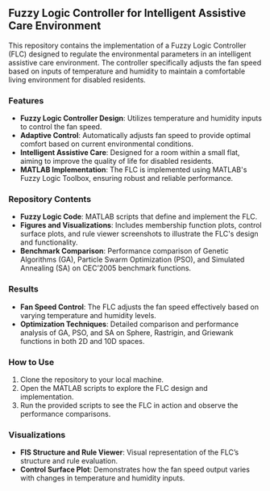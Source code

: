 ## Fuzzy Logic Controller for Intelligent Assistive Care Environment

This repository contains the implementation of a Fuzzy Logic Controller (FLC) designed to regulate the environmental parameters in an intelligent assistive care environment. The controller specifically adjusts the fan speed based on inputs of temperature and humidity to maintain a comfortable living environment for disabled residents. 

### Features

- **Fuzzy Logic Controller Design**: Utilizes temperature and humidity inputs to control the fan speed.
- **Adaptive Control**: Automatically adjusts fan speed to provide optimal comfort based on current environmental conditions.
- **Intelligent Assistive Care**: Designed for a room within a small flat, aiming to improve the quality of life for disabled residents.
- **MATLAB Implementation**: The FLC is implemented using MATLAB's Fuzzy Logic Toolbox, ensuring robust and reliable performance.

### Repository Contents

- **Fuzzy Logic Code**: MATLAB scripts that define and implement the FLC.
- **Figures and Visualizations**: Includes membership function plots, control surface plots, and rule viewer screenshots to illustrate the FLC's design and functionality.
- **Benchmark Comparison**: Performance comparison of Genetic Algorithms (GA), Particle Swarm Optimization (PSO), and Simulated Annealing (SA) on CEC’2005 benchmark functions.

### Results

- **Fan Speed Control**: The FLC adjusts the fan speed effectively based on varying temperature and humidity levels.
- **Optimization Techniques**: Detailed comparison and performance analysis of GA, PSO, and SA on Sphere, Rastrigin, and Griewank functions in both 2D and 10D spaces.

### How to Use

1. Clone the repository to your local machine.
2. Open the MATLAB scripts to explore the FLC design and implementation.
3. Run the provided scripts to see the FLC in action and observe the performance comparisons.

### Visualizations

- **FIS Structure and Rule Viewer**: Visual representation of the FLC’s structure and rule evaluation.
- **Control Surface Plot**: Demonstrates how the fan speed output varies with changes in temperature and humidity inputs.
